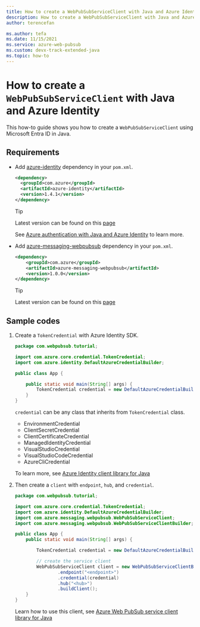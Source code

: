 ```yaml
---
title: How to create a WebPubSubServiceClient with Java and Azure Identity
description: How to create a WebPubSubServiceClient with Java and Azure Identity
author: terencefan

ms.author: tefa
ms.date: 11/15/2021
ms.service: azure-web-pubsub
ms.custom: devx-track-extended-java
ms.topic: how-to
---
```


# How to create a `WebPubSubServiceClient` with Java and Azure Identity

This how-to guide shows you how to create a `WebPubSubServiceClient` using Microsoft Entra ID in Java.

## Requirements

- Add [azure-identity](https://mvnrepository.com/artifact/com.azure/azure-identity) dependency in your `pom.xml`.

  ```xml
  <dependency>
    <groupId>com.azure</groupId>
    <artifactId>azure-identity</artifactId>
    <version>1.4.1</version>
  </dependency>
  ```

  > [!Tip]
  > Latest version can be found on this [page](https://mvnrepository.com/artifact/com.azure/azure-identity)

  See [Azure authentication with Java and Azure Identity](/azure/developer/java/sdk/identity) to learn more.

- Add [azure-messaging-webpubsub](https://mvnrepository.com/artifact/com.azure/azure-messaging-webpubsub) dependency in your `pom.xml`.

  ```xml
  <dependency>
      <groupId>com.azure</groupId>
      <artifactId>azure-messaging-webpubsub</artifactId>
      <version>1.0.0</version>
  </dependency>
  ```

  > [!Tip]
  > Latest version can be found on this [page](https://mvnrepository.com/artifact/com.azure/azure-messaging-webpubsub)

## Sample codes

1. Create a `TokenCredential` with Azure Identity SDK.

   ```java
   package com.webpubsub.tutorial;

   import com.azure.core.credential.TokenCredential;
   import com.azure.identity.DefaultAzureCredentialBuilder;

   public class App {

       public static void main(String[] args) {
           TokenCredential credential = new DefaultAzureCredentialBuilder().build();
       }
   }
   ```

   `credential` can be any class that inherits from `TokenCredential` class.

   - EnvironmentCredential
   - ClientSecretCredential
   - ClientCertificateCredential
   - ManagedIdentityCredential
   - VisualStudioCredential
   - VisualStudioCodeCredential
   - AzureCliCredential

   To learn more, see [Azure Identity client library for Java](/java/api/overview/azure/identity-readme)

2. Then create a `client` with `endpoint`, `hub`, and `credential`.

   ```Java
   package com.webpubsub.tutorial;

   import com.azure.core.credential.TokenCredential;
   import com.azure.identity.DefaultAzureCredentialBuilder;
   import com.azure.messaging.webpubsub.WebPubSubServiceClient;
   import com.azure.messaging.webpubsub.WebPubSubServiceClientBuilder;

   public class App {
       public static void main(String[] args) {

           TokenCredential credential = new DefaultAzureCredentialBuilder().build();

           // create the service client
           WebPubSubServiceClient client = new WebPubSubServiceClientBuilder()
                   .endpoint("<endpoint>")
                   .credential(credential)
                   .hub("<hub>")
                   .buildClient();
       }
   }
   ```

   Learn how to use this client, see [Azure Web PubSub service client library for Java](/java/api/overview/azure/messaging-webpubsub-readme)
